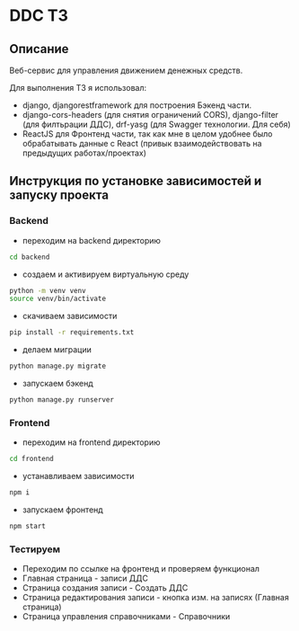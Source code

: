 # DDC ТЗ

## Описание

Веб-сервис для управления движением денежных средств.

Для выполнения ТЗ я использовал:
- django, djangorestframework для построения Бэкенд части.
- django-cors-headers (для снятия ограничений CORS), django-filter (для филтьрации ДДС), drf-yasg (для Swagger технологии. Для себя)
- ReactJS для Фронтенд части, так как мне в целом удобнее было обрабатывать данные с React (привык взаимодействовать на предыдущих работах/проектах)
 
## Инструкция по установке зависимостей и запуску проекта

### Backend

* переходим на backend директорию
```bash
cd backend
```

* создаем и активируем виртуальную среду
```bash
python -m venv venv
source venv/bin/activate
```

* скачиваем зависимости
```bash
pip install -r requirements.txt
```

* делаем миграции
```bash
python manage.py migrate
```

* запускаем бэкенд
```bash
python manage.py runserver
```

### Frontend

* переходим на frontend директорию
```bash
cd frontend
```

* устанавливаем зависимости
```bash
npm i
```

* запускаем фронтенд
```bash
npm start
```

### Тестируем
* Переходим по ссылке на фронтенд и проверяем функционал
* Главная страница - записи ДДС
* Страница создания записи - Создать ДДС
* Страница редактирования записи - кнопка изм. на записях (Главная страница)
* Страница управления справочниками  - Справочники

